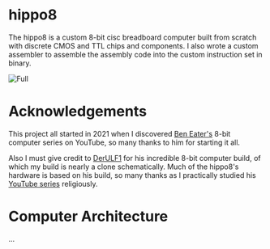# hippo8
The hippo8 is a custom 8-bit cisc breadboard computer built from scratch with discrete CMOS and TTL chips and components.
I also wrote a custom assembler to assemble the assembly code into the custom instruction set in binary.

![Full](https://github.com/Hipposhark/hippo8/blob/main/images/hippo8.jpg?raw=true)

# Acknowledgements
This project all started in 2021 when I discovered [Ben Eater's](https://github.com/beneater) 8-bit computer series on YouTube, so many thanks to him for starting it all.

Also I must give credit to [DerULF1](https://github.com/DerULF1) for his incredible 8-bit computer build, of which my build is nearly a clone schematically. Much of the hippo8's hardware is based on his build, so many thanks as I practically studied his [YouTube series](https://youtube.com/playlist?list=PL5-Ar_CvItgaP27eT_C7MnCiubkyaEqF0&si=xrgBiyPQprl_dDX3) religiously.

# Computer Architecture
...
